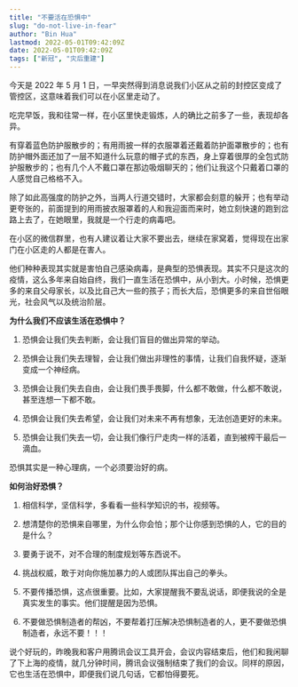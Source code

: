 ```yaml
---
title: "不要活在恐惧中"
slug: "do-not-live-in-fear"
author: "Bin Hua"
lastmod: 2022-05-01T09:42:09Z
date: 2022-05-01T09:42:09Z
tags: ["新冠", "灾后重建"]
---
```


今天是 2022 年 5 月 1 日，一早突然得到消息说我们小区从之前的封控区变成了管控区，这意味着我们可以在小区里走动了。

吃完早饭，我和往常一样，在小区里快走锻炼，人的确比之前多了一些，表现却各异。

有穿着蓝色防护服散步的；有用雨披一样的衣服罩着还戴着防护面罩散步的；也有防护帽外面还加了一层不知道什么玩意的帽子式的东西，身上穿着很厚的全包式防护服散步的；也有几个人不戴口罩在那边吸烟聊天的；他们让我这个只戴着口罩的人感觉自己格格不入。

除了如此高强度的防护之外，当两人行道交错时，大家都会刻意的躲开；也有举动更夸张的，前面提到的用雨披衣服罩着的人和我迎面而来时，她立刻快速的跑到岔路上去了，在她眼里，我就是一个行走的病毒吧。

在小区的微信群里，也有人建议着让大家不要出去，继续在家窝着，觉得现在出家门在小区走的人都是在害人。

他们种种表现其实就是害怕自己感染病毒，是典型的恐惧表现。其实不只是这次的疫情，这么多年来自始自终，我们一直生活在恐惧中，从小到大。小时候，恐惧更多的来自父母家长，以及比自己大一些的孩子；而长大后，恐惧更多的来自世俗眼光，社会风气以及统治阶层。

**为什么我们不应该生活在恐惧中？**

1. 恐惧会让我们失去判断，会让我们盲目的做出异常的举动。

2. 恐惧会让我们失去理智，会让我们做出非理性的事情，让我们自我怀疑，逐渐变成一个神经病。

3. 恐惧会让我们失去自由，会让我们畏手畏脚，什么都不敢做，什么都不敢说，甚至连想一下都不敢。

4. 恐惧会让我们失去希望，会让我们对未来不再有想象，无法创造更好的未来。

5. 恐惧会让我们失去一切，会让我们像行尸走肉一样的活着，直到被榨干最后一滴血。

恐惧其实是一种心理病，一个必须要治好的病。

**如何治好恐惧？**

1. 相信科学，坚信科学，多看看一些科学知识的书，视频等。

2. 想清楚你的恐惧来自哪里，为什么你会怕；那个让你感到恐惧的人，它的目的是什么？

3. 要勇于说不，对不合理的制度规划等东西说不。

4. 挑战权威，敢于对向你施加暴力的人或团队挥出自己的拳头。

5. 不要传播恐惧，这点很重要。比如，大家提醒我不要乱说话，即便我说的全是真实发生的事实。他们提醒是因为恐惧。

6. 不要做恐惧制造者的帮凶，不要帮着打压解决恐惧制造者的人，更不要做恐惧制造者，永远不要！！！

说个好玩的，昨晚我和客户用腾讯会议工具开会，会议内容结束后，他们和我闲聊了下上海的疫情，就几分钟时间，腾讯会议强制结束了我们的会议。同样的原因，它也生活在恐惧中，即便我们说几句话，它都怕得要死。